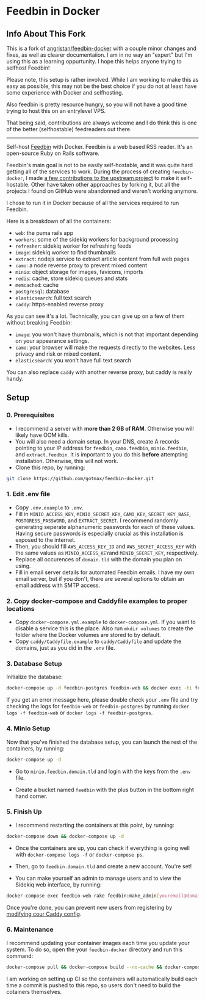 # Feedbin in Docker
## Info About This Fork

This is a fork of [angristan/feedbin-docker](https://github.com/angristan/feedbin-docker) with a couple minor changes and fixes, as well as clearer documentaiion. I am in no way an "expert" but I'm using this as a learning oppurtunity. I hope this helps anyone trying to selfhost Feedbin!

Please note, this setup is rather involved. While I am working to make this as easy as possible, this may not be the best choice if you do not at least have some experience with Docker and selfhosting. 

Also feedbin is pretty resource hungry, so you will not have a good time trying to host this on an entrylevel VPS.

That being said, contributions are always welcome and I do think this is one of the better (selfhostable) feedreaders out there.

----
Self-host [Feedbin](https://github.com/feedbin/feedbin) with Docker. Feedbin is a web based RSS reader. It's an open-source Ruby on Rails software.

Feedbin's main goal is not to be easily self-hostable, and it was quite hard getting all of the services to work. During the process of creating `feedbin-docker`, I made [a few contributions to the upstream project](https://github.com/feedbin/feedbin/commits?author=angristan) to make it self-hostable. Other have taken other approaches by forking it, but all the projects I found on GitHub were abandonned and weren't working anymore.

I chose to run it in Docker because of all the services required to run Feedbin.

Here is a breakdown of all the containers:

* `web`: the puma rails app
* `workers`: some of the sidekiq workers for background processing
* `refresher`: sidekiq worker for refreshing feeds
* `image`: sidekiq worker to find thumbnails
* `extract`: nodejs service to extract article content from full web pages
* `camo`: a node reverse proxy to prevent mixed content
* `minio`: object storage for images, favicons, imports
* `redis`: cache, store sidekiq queues and stats
* `memcached`: cache
* `postgresql`: database
* `elasticsearch`: full text search
* `caddy`: https-enabled reverse proxy

As you can see it's a lot. Technically, you can give up on a few of them without breaking Feedbin:

* `image`: you won't have thumbnails, which is not that important depending on your appearance settings.
* `camo`: your browser will make the requests directly to the websites. Less privacy and risk or mixed content.
* `elasticsearch`: you won't have full text search

You can also replace `caddy` with another reverse proxy, but caddy is really handy.

## Setup

### 0. Prerequisites

* I recommend a server with **more than 2 GB of RAM**. Otherwise you will likely have OOM kills.
* You will also need a domain setup. In your DNS, create A records pointing to your IP address for `feedbin`, `camo.feedbin`, `minio.feedbin`, and `extract.feedbin`. It is important to you do this **before** attempting installation. Otherwise, this will not work.
* Clone this repo, by running:
```sh
git clone https://github.com/gotmax/feedbin-docker.git
```

### 1. Edit .env file
* Copy `.env.example` to `.env`.
* Fill in `MINIO_ACCESS_KEY`, `MINIO_SECRET_KEY`, `CAMO_KEY`, `SECRET_KEY_BASE`, `POSTGRESS_PASSWORD`, and `EXTRACT_SECRET`. I recommend randomly generating seperate alphanumeric passwords for each of these values. Having secure passwords is especially crucial as this installation is exposed to the internet.
* Then, you should fill `AWS_ACCESS_KEY_ID` and `AWS_SECRET_ACCESS_KEY` with the same values as `MINIO_ACCESS_KEY`and `MINIO_SECRET_KEY`, respectively.
* Replace all occurences of `domain.tld` with the domain you plan on using.
* Fill in email server details for automated Feedbin emails. I have my own email server, but if you don't, there are several options to obtain an email address with SMTP access.

### 2. Copy docker-compose and Caddyfile examples to proper locations
* Copy `docker-compose.yml.example` to `docker-compose.yml`. If you want to disable a service this is the place. Also run `mkdir volumes` to create the folder where the Docker volumes are stored to by default.
* Copy `caddy/Caddyfile.example` to `caddy/Caddyfile` and update the domains, just as you did in the `.env` file.

### 3. Database Setup
Initialize the database:
```sh
docker-compose up -d feedbin-postgres feedbin-web && docker exec -ti feedbin-web rake db:setup && docker-compose down
```

If you get an error message here, please double check your `.env` file and try checking the logs for `feedbin-web` or `feedbin-postgres` by running `docker logs -f feedbin-web` or `docker logs -f feedbin-postgres`.

### 4. Minio Setup
Now that you've finished the database setup, you can launch the rest of the containers, by running:

```sh
docker-compose up -d
```

* Go to `minio.feedbin.domain.tld` and login with the keys from the `.env` file.

* Create a bucket named `feedbin` with the plus button in the bottom right hand corner.

### 5. Finish Up
* I recommend restarting the containers at this point, by running:
```sh
docker-compose down && docker-compose up -d
```
* Once the containers are up, you can check if everything is going well with `docker-compose logs -f` or `docker-compose ps`.

* Then, go to `feedbin.domain.tld` and create a new account. You're set!

* You can make yourself an admin to manage users and to view the Sidekiq web interface, by running:

```sh
docker-compose exec feedbin-web rake feedbin:make_admin[youremail@domain.tld]
```

Once you're done, you can prevent new users from registering by [modifying cour Caddy config](https://github.com/angristan/feedbin-docker/issues/3#issuecomment-700286769).

### 6. Maintenance
I recommend updating your container images each time you update your system. To do so, open the your `feedbin-docker` directory and run this command:
``` sh
docker-compose pull && docker-compose build --no-cache && docker-compose up -d
```

I am working on setting up CI so the containers will automatically build each time a commit is pushed to this repo, so users don't need to build the cotainers themselves.
